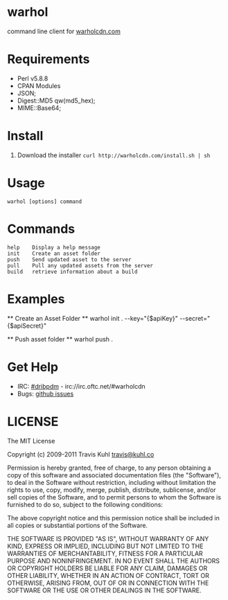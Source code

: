 # warhol
command line client for [warholcdn.com](http://warholcdn.com)

# Requirements
* Perl v5.8.8
* CPAN Modules
 * JSON;
 * Digest::MD5 qw(md5_hex);
 * MIME::Base64;	

# Install
1. Download the installer `curl http://warholcdn.com/install.sh | sh`

# Usage
`warhol [options] command`

# Commands
	help 	Display a help message
	init	Create an asset folder
	push	Send updated asset to the server
	pull	Pull any updated assets from the server
	build	retrieve information about a build
	
# Examples

** Create an Asset Folder **
	warhol init . --key="{$apiKey}" --secret="{$apiSecret}"
	
** Push asset folder **
	warhol push .
	
	
# Get Help
* IRC: [#dribpdm](irc://irc.oftc.net/#warholcdn) - irc://irc.oftc.net/#warholcdn
* Bugs: [github issues](https://github.com/traviskuhl/warhol/issues)

# LICENSE

The MIT License

Copyright (c) 2009-2011 Travis Kuhl travis@kuhl.co

Permission is hereby granted, free of charge, to any person obtaining a copy of this software and associated documentation files (the "Software"), to deal in the Software without restriction, including without limitation the rights to use, copy, modify, merge, publish, distribute, sublicense, and/or sell copies of the Software, and to permit persons to whom the Software is furnished to do so, subject to the following conditions:

The above copyright notice and this permission notice shall be included in all copies or substantial portions of the Software.

THE SOFTWARE IS PROVIDED "AS IS", WITHOUT WARRANTY OF ANY KIND, EXPRESS OR IMPLIED, INCLUDING BUT NOT LIMITED TO THE WARRANTIES OF MERCHANTABILITY, FITNESS FOR A PARTICULAR PURPOSE AND NONINFRINGEMENT. IN NO EVENT SHALL THE AUTHORS OR COPYRIGHT HOLDERS BE LIABLE FOR ANY CLAIM, DAMAGES OR OTHER LIABILITY, WHETHER IN AN ACTION OF CONTRACT, TORT OR OTHERWISE, ARISING FROM, OUT OF OR IN CONNECTION WITH THE SOFTWARE OR THE USE OR OTHER DEALINGS IN THE SOFTWARE.	